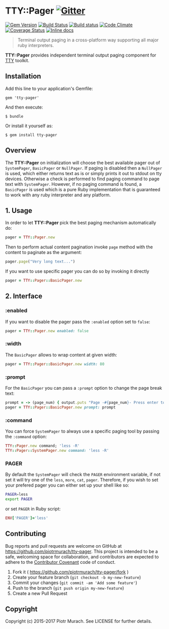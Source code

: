 # TTY::Pager [![Gitter](https://badges.gitter.im/Join%20Chat.svg)][gitter]
[![Gem Version](https://badge.fury.io/rb/tty-pager.svg)][gem]
[![Build Status](https://secure.travis-ci.org/piotrmurach/tty-pager.svg?branch=master)][travis]
[![Build status](https://ci.appveyor.com/api/projects/status/3auc1vi3mk5puqai?svg=true)][appveyor]
[![Code Climate](https://codeclimate.com/github/piotrmurach/tty-pager/badges/gpa.svg)][codeclimate]
[![Coverage Status](https://coveralls.io/repos/github/piotrmurach/tty-pager/badge.svg)][coverage]
[![Inline docs](http://inch-ci.org/github/piotrmurach/tty-pager.svg?branch=master)][inchpages]

[gitter]: https://gitter.im/piotrmurach/tty
[gem]: http://badge.fury.io/rb/tty-pager
[travis]: http://travis-ci.org/piotrmurach/tty-pager
[appveyor]: https://ci.appveyor.com/project/piotrmurach/tty-pager
[codeclimate]: https://codeclimate.com/github/piotrmurach/tty-pager
[coverage]: https://coveralls.io/github/piotrmurach/tty-pager
[inchpages]: http://inch-ci.org/github/piotrmurach/tty-pager

> Terminal output paging in a cross-platform way supporting all major ruby interpreters.

**TTY::Pager** provides independent terminal output paging component for [TTY](https://github.com/piotrmurach/tty) toolkit.

## Installation

Add this line to your application's Gemfile:

    gem 'tty-pager'

And then execute:

    $ bundle

Or install it yourself as:

    $ gem install tty-pager


## Overview

The **TTY::Pager** on initialization will choose the best available pager out of `SystemPager`, `BasicPager` or `NullPager`. If paging is disabled then a `NullPager` is used, which either returns text as is or simply prints it out to stdout on tty devices. Otherwise a check is performed to find paging command to page text with `SystemPager`. However, if no paging command is found, a `BasicPager` is used which is a pure Ruby implementation that is guaranteed to work with any ruby interpreter and any platform.

## 1. Usage

In order to let **TTY::Pager** pick the best paging mechanism automatically do:

```ruby
pager = TTY::Pager.new
```

Then to perform actual content pagination invoke `page` method with the content to paginate as the argument:

```ruby
pager.page("Very long text...")
```

If you want to use specific pager you can do so by invoking it directly

```ruby
pager = TTY::Pager::BasicPager.new
```

## 2. Interface

### :enabled

If you want to disable the pager pass the `:enabled` option set to `false`:

```ruby
pager = TTY::Pager.new enabled: false
```

### :width

The `BasicPager` allows to wrap content at given width:

```ruby
pager = TTY::Pager::BasicPager.new width: 80
```

### :prompt

For the `BasicPager` you can pass a `:prompt` option to change the page break text:

```ruby
prompt = -> (page_num) { output.puts "Page -#{page_num}- Press enter to continue" }
pager = TTY::Pager::BasicPager.new prompt: prompt
```

### :command

You can force `SystemPager` to always use a specific paging tool by passing the `:command` option:

```ruby
TTY::Pager.new command; 'less -R'
TTY::Pager::SystemPager.new command: 'less -R'
```

### PAGER

By default the `SystemPager` will check the `PAGER` environment variable, if not set it will try one of the `less`, `more`, `cat`, `pager`. Therefore, if you wish to set your prefered pager you can either set up your shell like so:

```bash
PAGER=less
export PAGER
```

or set `PAGER` in Ruby script:

```ruby
ENV['PAGER']='less'
```

## Contributing

Bug reports and pull requests are welcome on GitHub at https://github.com/piotrmurach/tty-pager. This project is intended to be a safe, welcoming space for collaboration, and contributors are expected to adhere to the [Contributor Covenant](http://contributor-covenant.org) code of conduct.

1. Fork it ( https://github.com/piotrmurach/tty-pager/fork )
2. Create your feature branch (`git checkout -b my-new-feature`)
3. Commit your changes (`git commit -am 'Add some feature'`)
4. Push to the branch (`git push origin my-new-feature`)
5. Create a new Pull Request

## Copyright

Copyright (c) 2015-2017 Piotr Murach. See LICENSE for further details.
